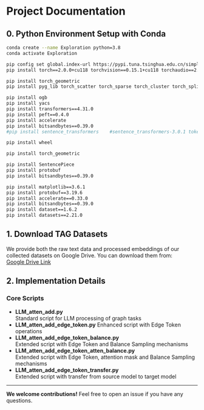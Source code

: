 # Project Documentation

## 0. Python Environment Setup with Conda
```bash
conda create --name Exploration python=3.8
conda activate Exploration

pip config set global.index-url https://pypi.tuna.tsinghua.edu.cn/simple
pip install torch==2.0.0+cu118 torchvision==0.15.1+cu118 torchaudio==2.0.1+cu118 -f https://download.pytorch.org/whl/torch_stable.html

pip install torch_geometric
pip install pyg_lib torch_scatter torch_sparse torch_cluster torch_spline_conv -f https://data.pyg.org/whl/torch-2.0.0+cu118.html

pip install ogb
pip install yacs
pip install transformers==4.31.0
pip install peft==0.4.0
pip install accelerate
pip install bitsandbytes==0.39.0
#pip install sentence_transformers    #sentence_transformers-3.0.1 tokenizers-0.19.1 transformers-4.44.2

pip install wheel

pip install torch_geometric

pip install SentencePiece
pip install protobuf
pip install bitsandbytes==0.39.0

pip install matplotlib==3.6.1  
pip install protobuf==3.19.6  
pip install accelerate==0.33.0  
pip install bitsandbytes==0.39.0
pip install dataset==1.6.2  
pip install datasets==2.21.0  

```

## 1. Download TAG Datasets

We provide both the raw text data and processed embeddings of our collected datasets on Google Drive. You can download them from:  
[Google Drive Link](https://drive.google.com/drive/folders/1gIguSsAhqqEeQor2pfxvzH-d4tzWADZF?usp=sharing)

## 2. Implementation Details

### Core Scripts
- **LLM_atten_add.py**  
  Standard script for LLM processing of graph tasks
- **LLM_atten_add_edge_token.py**
  Enhanced script with Edge Token operations
- **LLM_atten_add_edge_token_balance.py**  
  Extended script with Edge Token and Balance Sampling mechanisms
- **LLM_atten_add_edge_token_atten_balance.py**  
  Extended script with Edge Token, attention mask and Balance Sampling mechanisms
- **LLM_atten_add_edge_token_transfer.py**  
  Extended script with transfer from source model to target model

---

**We welcome contributions!** Feel free to open an issue if you have any questions.
